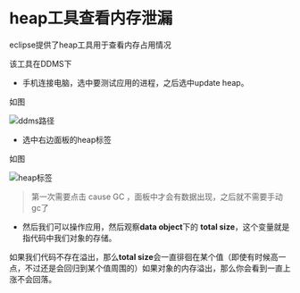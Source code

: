 # heap工具查看内存泄漏

eclipse提供了heap工具用于查看内存占用情况

该工具在DDMS下

- 手机连接电脑，选中要测试应用的进程，之后选中update heap。

如图

 ![ddms路径](https://raw.githubusercontent.com/Kyson/Kyson.github.io/master/images/post_img/heap%E5%B7%A5%E5%85%B7%E6%9F%A5%E7%9C%8B%E5%86%85%E5%AD%98%E6%B3%84%E6%BC%8F/heap1.png)



- 选中右边面板的heap标签

如图

![heap标签](https://raw.githubusercontent.com/Kyson/Kyson.github.io/master/images/post_img/heap%E5%B7%A5%E5%85%B7%E6%9F%A5%E7%9C%8B%E5%86%85%E5%AD%98%E6%B3%84%E6%BC%8F/heap2.png)


> 第一次需要点击 cause GC ，面板中才会有数据出现，之后就不需要手动gc了

- 然后我们可以操作应用，然后观察**data object**下的 **total size**，这个变量就是指代码中我们对象的存储。

如果我们代码不存在溢出，那么**total size**会一直徘徊在某个值（即使有时候高一点，不过还是会回归到某个值周围的）如果对象的内存溢出，那么你会看到一直上涨不会回落。